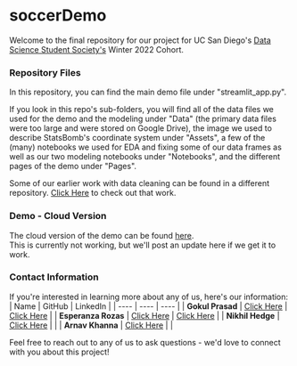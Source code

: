 # soccerDemo
Welcome to the final repository for our project for UC San Diego's [Data Science Student Society's](https://ds3.ucsd.edu/) Winter 2022 Cohort.

### Repository Files
In this repository, you can find the main demo file under "streamlit_app.py".

If you look in this repo's sub-folders, you will find all of the data files we used for the demo and the modeling under "Data" (the primary data files were too large and were stored on Google Drive), the image we used to describe StatsBomb's coordinate system under "Assets", a few of the (many) notebooks we used for EDA and fixing some of our data frames as well as our two modeling notebooks under "Notebooks", and the different pages of the demo under "Pages".

Some of our earlier work with data cleaning can be found in a different repository. [Click Here](https://github.com/arnavkhanna/soccerAnalysis) to check out that work.

### Demo - Cloud Version
The cloud version of the demo can be found [here](https://share.streamlit.io/gprasad125/soccerdemo/main).\
This is currently not working, but we'll post an update here if we get it to work.

### Contact Information
If you're interested in learning more about any of us, here's our information:
| Name | GitHub | LinkedIn |
| ---- | ---- | ---- |
| **Gokul Prasad** | [Click Here](https://github.com/gprasad125) | [Click Here](https://www.linkedin.com/in/gokul-prasad/) |
| **Esperanza Rozas** | [Click Here](https://github.com/ESR76) | [Click Here](https://www.linkedin.com/in/esperanza-r/) |
| **Nikhil Hedge** | [Click Here](https://github.com/nihegde18) | |
| **Arnav Khanna** | [Click Here](https://github.com/nihegde18) | |

Feel free to reach out to any of us to ask questions - we'd love to connect with you about this project!
